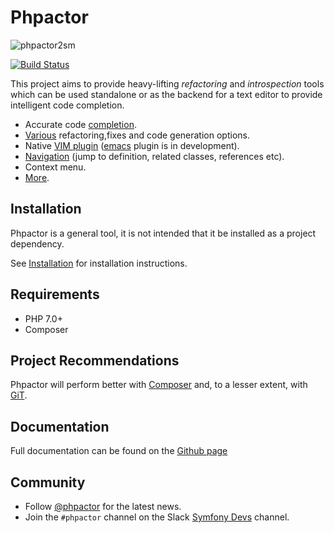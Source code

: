 Phpactor
========

![phpactor2sm](https://user-images.githubusercontent.com/530801/27995098-82e72c4c-64c0-11e7-96d2-f549c711ca8b.png)

[![Build Status](https://travis-ci.org/phpactor/phpactor.svg?branch=master)](https://travis-ci.org/phpactor/phpactor)

This project aims to provide heavy-lifting *refactoring* and *introspection*
tools which can be used standalone or as the backend for a text editor to
provide intelligent code completion.

- Accurate code [completion](https://phpactor.github.io/phpactor/completion.html).
- [Various](https://phpactor.github.io/phpactor/refactorings.html) refactoring,fixes and code generation options.
- Native [VIM plugin](https://phpactor.github.io/phpactor/vim-plugin.html) ([emacs](https://github.com/emacs-php/phpactor.el) plugin is in development).
- [Navigation](https://phpactor.github.io/phpactor/navigation.html) (jump to
  definition, related classes, references etc).
- Context menu.
- [More](http://phpactor.github.io/phpactor).

Installation
------------

Phpactor is a general tool, it is not intended that it be installed as a project dependency.

See
[Installation](http://phpactor.github.io/phpactor/standalone.html#installation)
for installation instructions.

Requirements
------------

- PHP 7.0+
- Composer

Project Recommendations
-----------------------

Phpactor will perform better with [Composer](https://getcomposer.org) and, to
a lesser extent, with [GiT](https://git-scm.org).

Documentation
-------------

Full documentation can be found on the [Github page](http://phpactor.github.io/phpactor)

Community
---------

- Follow [@phpactor](https://twitter.com/phpactor) for the latest news.
- Join the `#phpactor` channel on the Slack [Symfony
  Devs](https://symfony-devs.slack.com/join/shared_invite/enQtMzM3NDA1NzEyMzg0LTgyNGYwYjFjMjY5YjllYWZkYTY2OWM4MDQzZTgzMmNjNGI3ZDJhYzE2Yjc4NmFmM2JiOTZjODg2MGJlM2RjMDU)
  channel.
